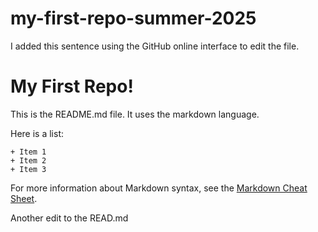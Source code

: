 # my-first-repo-summer-2025


I added this sentence using the GitHub online interface to edit the file.


# My First Repo!

This is the README.md file. It uses the markdown language.

Here is a list:

    + Item 1
    + Item 2
    + Item 3

For more information about Markdown syntax, see the [Markdown Cheat Sheet](https://www.markdownguide.org/cheat-sheet/).

Another edit to the READ.md